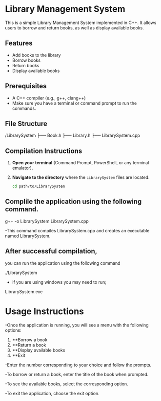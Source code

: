 # Library Management System

This is a simple Library Management System implemented in C++. It allows users to borrow and return books, as well as display available books.

## Features

- Add books to the library
- Borrow books
- Return books
- Display available books

## Prerequisites

- A C++ compiler (e.g., g++, clang++)
- Make sure you have a terminal or command prompt to run the commands.

## File Structure

/LibrarySystem
├── Book.h
├── Library.h
├── LibrarySystem.cpp


## Compilation Instructions

1. **Open your terminal** (Command Prompt, PowerShell, or any terminal emulator).
2. **Navigate to the directory** where the `LibrarySystem` files are located.

   ```bash
   cd path/to/LibrarySystem
## Complile the application using the following command.

g++ -o LibrarySystem LibrarySystem.cpp

-This command compiles LibrarySystem.cpp and creates an executable named LibrarySystem.

## After successful compilation,
you can run the application using the following command

./LibrarySystem

- if you are using windows you may need to run;
  
LibrarySystem.exe

# Usage Instructions
-Once the application is running, you will see a menu with the following options:

  1. **Borrow a book
  2. **Return a book
  3. **Display available books
  4. **Exit
    
-Enter the number corresponding to your choice and follow the prompts.

-To borrow or return a book, enter the title of the book when prompted.

-To see the available books, select the corresponding option.

-To exit the application, choose the exit option.
